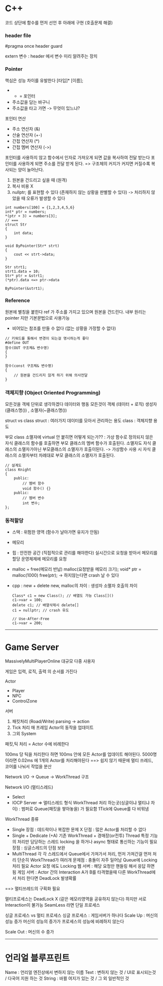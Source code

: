 # **C++**
코드 상단에 함수를 먼저 선언 후 아래에 구현 (호출문제 해결)

### header file
#pragma once
header guard

extern 변수 : header 에서 변수 미리 알려주는 장치

### Pointer
핵심은 성능 차이를 유발한다
[타입]* [이름];
- * = 포인터
- 주소값을 담는 바구니
- 주소값을 타고 가면 -> 무엇이 있느냐?

포인터 연산
- 주소 연산자 (&)
- 산술 연산자 (+-)
- 간접 연산자 (*)
- 간접 멤버 연산자 (->)

포인터를 사용하지 않고 함수에서 인자로 가져오게 되면 값을 복사하여 전달 받는다
포인터를 사용하게 되면 주소를 전달 받게 된다.
=> 구조체의 커지가 커지면 커질수록 복사되는 양이 늘어난다.
1) 원본을 건드리고 싶을 때 (원격)
2) 복사 비용 X
3) nullptr; 를 표현할 수 있다 (존재하지 않는 상황을 판별할 수 있다)
-> 처리하지 않았을 때 오류가 발생할 수 있다
```
int numbers[100] = {1,2,3,4,5,6}
int* ptr = numbers;
*(ptr + 3) = numbers[3];
// ===
struct Str
{
    int data;
}

void ByPointer(Str* strt)
{
    cout << strt->data;
}

Str strt1;
strt1.data = 10;
Str* ptr = &strt1;
(*ptr).data <=> ptr->data

ByPointer(&strt1);

```

### Reference
원본에 별칭을 붙힌다
ref 가 주소를 가지고 있으며 원본을 건드린다.
내부 원리는 pointer 지만 기본문법으로 사용가능
- 비어있는 참조를 만들 수 없다 (없는 상황을 가정할 수 없다)
```
// 키워드를 통해서 변경이 되는걸 명시하는게 좋다
#define OUT
함수(OUT 구조체& 변수명)
{
}

함수(const 구조체& 변수명)
{
    // 원본을 건드리지 않게 하기 위해 의사전달
}
```

### 객체지향 (Object Oriented Programming)
모든것을 객체 단위로 생각하겠다
데이터와 행동 모든것이 객체 (데이터 + 로직)
생성자(클래스명()) , 소멸자(~클래스명())

struct vs class
struct : 여러가지 데이터를 모아서 관리하는 용도
class : 객체지향 용도

부모 class 소멸자에 virtual 안 붙히면 어떻게 되는가??
: 가상 함수로 정의되지 않은 자식 클래스의 함수를 호출하면 부모 클래스의 멤버 함수가 호출된다.
소멸자도 자식 클래스의 소멸자가아닌 부모클래스의 소멸자가 호출이된다.
-> 가상함수 사용 시 자식 클래스의 소멸자부터 차례대로 부모 클래스의 소멸자가 호출된다.
```
// 설계도
class Knight
{
    public:
        // 멤버 함수
        void 함수() {}
    public:
        // 멤버 변수
        int 변수;
};
```

### 동적할당
- 스택 : 위험한 영역 (함수가 날아가면 유지가 안됨)
- 메모리
- 힙 : 안전한 공간 (직접적으로 관리를 해야한다)
실시간으로 요청을 받아서 메모리를 할당
운영체제에 메모리를 요청
- malloc + free(메모리 반납)
  malloc(요청받을 메모리 크기);
  void* ptr = malloc(1000)
  free(ptr); -> 하지않는다면 crash 날 수 있다

- cpp : new + delete
  new, malloc의 차이 : 생성자 소멸자 호출의 차이
  ```
  Class* c1 = new Class(); // 배열도 가능 Class[]()
  c1->var = 100;
  delete c1; // 배열삭제시 delete[]
  c1 = nullptr; // crash 유도

  // Use-After-Free
  c1->var = 200;
  ```


---

# **Game Server**
MassivelyMultiPlayerOnline
대규모 다중 사용자

게임은 입력, 로직, 출력 의 순서를 가진다

Actor
- Player
- NPC
- ControlZone

서버
1. 패킷처리 (Road/Write)
parsing -> action
2. Tick 처리
매 프레임 Actor의 동작을 업데이트
3. 그외 System

패킷,틱 처리 = Actor 수에 비례한다

100ms 당 틱을 처리한다 하면 100ms 안에 모든 Actor를 업데이트 해야된다.
5000명이라면 0.02ms 에 1개의 Actor를 처리해야된다
==> 쉽지 않기 때문에 멀티 쓰레드, 코어를 나눠서 작업을 분산

Network I/O -> Queue -> WorkThread 구조

Network I/O (멀티스레드)
- Select
- IOCP Server => 멀티스레드 형식
WorkThread 처리 하는곳(싱글이냐 멀티냐 차이)
: 범퍼로 Queue(패킷을 쌓아놓을) 가 필요함 1Tick에 Queue를 다 비워냄

WorkThread 종류
- Single
장점 : 데드락이나 복잡한 문제 X
단점 : 많은 Actor를 처리할 수 없다
- Single + Dedicate (+A)
기존 WorkThread + 경매장(or전투) Thread
특정 기능의 처리만 담당하는 스레드 locking 을 하거나 async 형태로 통신하는 기능이 필요
장점 : 싱글스레드의 단점 보완
- MultiThread
각 각 스레드에서 Queue에서 가져가서 처리, 먼저 가져간걸 먼저 처리
단순히 WorkThread가 여러개
문제점 : 충돌이 자주 일어남
Queue에 Locking 처리 필요
Actor 요청 에도 Locking
웹 서버 : 해당 요청만 핸들링 해서 응답 하면됨
게임 서버 : Actor 간의 Interaction
A가 B를 타격했을때 다른 WorkThread에서 처리 한다면 DeadLock 발생확률

==> 멀티쓰레드의 구획화 필요

멀티프로세스는 DeadLock X (같은 메모리영역을 공유하지 않는다) 하지만 서로 Interaction이 불가능
SeamLess 라면 단일 프로세스


싱글 프로세스 vs 멀티 프로세스
싱글 프로세스 : 게임서버가 하나다
Scale Up : 머신의 성능 증가
머신의 성능의 증가가 프로세스의 성능에 비례하지 않는다

Scale Out : 머신의 수 증가

---

# **언리얼 블루프린트**
Name : 언리얼 엔진상에서 변하지 않는 이름
Text : 변하지 않는 것 / UI로 표시되는것 / 다국어 지원 하는 것
String : 바뀔 여지가 있는 것 / 그 외 일반적인 것